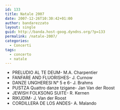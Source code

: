 ```yaml
---
id: 133
title: Natale 2007
date: 2007-12-26T10:30:42+01:00
author: bandarezzato
layout: single
guid: http://banda.host-goog.dyndns.org/?p=133
permalink: /natale-2007/
categories:
  - Concerti
tags:
  - concerto
  - natale
---
```

  * PRELUDIO AL TE DEUM- M.A. Charpentier
  * FANFARE AND FLUORISHES- J. Curnow
  * DANZE UNGHERESI N° 5 e 6- J. Brahms
  * PUSTZA Quattro danze tzigane- Jan Van der Roost
  * JEWISH FOLKSONG SUITE- R. Kernen
  * RIKUDIM- J. Van der Roost
  * CORDILLERA DE LOS ANDES- A. Malando

&nbsp;